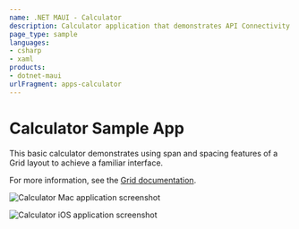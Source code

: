 ```yaml
---
name: .NET MAUI - Calculator
description: Calculator application that demonstrates API Connectivity.
page_type: sample
languages:
- csharp
- xaml
products:
- dotnet-maui
urlFragment: apps-calculator
---
```


# Calculator Sample App

This basic calculator demonstrates using span and spacing features of a Grid layout to achieve a familiar interface.

For more information, see the [Grid documentation](https://docs.microsoft.com/dotnet/maui/user-interface/layouts/grid).

![Calculator Mac application screenshot](images/macos.png "Calculator application screenshot")

![Calculator iOS application screenshot](images/ios.png "Calculator application screenshot")
